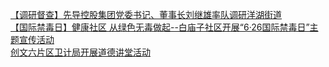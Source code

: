   
[【调研督查】先导控股集团党委书记、董事长刘继雄率队调研洋湖街道](http://www.dianyue.me/archives/868/6epq211utdlvt2pz/)  
[【国际禁毒日】健康社区 从绿色无毒做起--白庙子社区开展“6·26国际禁毒日”主题宣传活动](http://www.dianyue.me/archives/868/5m7notd2jaayl7k9/)  
[创文六片区卫计局开展道德讲堂活动](http://www.dianyue.me/archives/321/rulctvylfyksxi6x/)